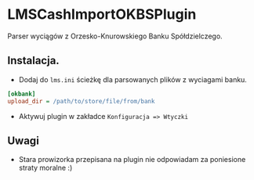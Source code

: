 # LMSCashImportOKBSPlugin

Parser wyciągów z Orzesko-Knurowskiego Banku Spółdzielczego.

## Instalacja.

* Dodaj do `lms.ini` ścieżkę dla parsowanych plików z wyciagami banku.

```ini
[okbank]
upload_dir = /path/to/store/file/from/bank
```

* Aktywuj plugin w zakładce `Konfiguracja => Wtyczki`

## Uwagi

* Stara prowizorka przepisana na plugin nie odpowiadam za poniesione straty moralne :)


